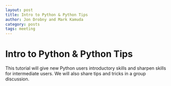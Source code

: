 ```yaml
---
layout: post
title: Intro to Python & Python Tips
author: Jon Drobny and Mark Kamuda
category: posts
tags: meeting 
---
```


# Intro to Python & Python Tips

This tutorial will give new Python users introductory skills and sharpen skills for intermediate users. We will also share tips and tricks in a group discussion.





